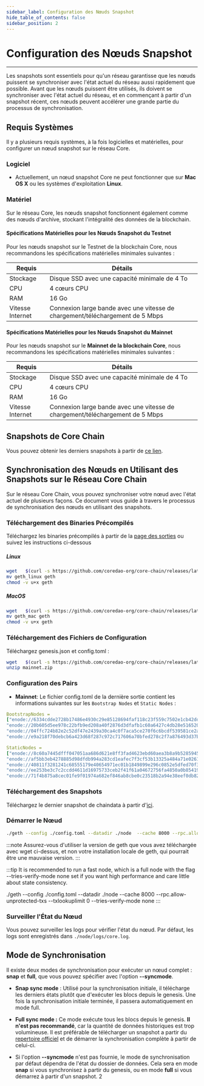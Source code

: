 ```yaml
---
sidebar_label: Configuration des Nœuds Snapshot
hide_table_of_contents: false
sidebar_position: 2
---
```


# Configuration des Nœuds Snapshot

---

Les snapshots sont essentiels pour qu'un réseau garantisse que les nœuds puissent se synchroniser avec l'état actuel du réseau aussi rapidement que possible. Avant que les nœuds puissent être utilisés, ils doivent se synchroniser avec l'état actuel du réseau, et en commençant à partir d'un snapshot récent, ces nœuds peuvent accélérer une grande partie du processus de synchronisation.

## Requis Systèmes

Il y a plusieurs requis systèmes, à la fois logicielles et matérielles, pour configurer un nœud snapshot sur le réseau Core.

### Logiciel

- Actuellement, un nœud snapshot Core ne peut fonctionner que sur **Mac OS X** ou les systèmes d'exploitation **Linux**.

### Matériel

Sur le réseau Core, les nœuds snapshot fonctionnent également comme des nœuds d'archive, stockant l'intégralité des données de la blockchain.

#### Spécifications Matérielles pour les Nœuds Snapshot du Testnet

Pour les nœuds snapshot sur le Testnet de la blockchain Core, nous recommandons les spécifications matérielles minimales suivantes :

| Requis           | Détails                                                                       |
| ---------------- | ----------------------------------------------------------------------------- |
| Stockage         | Disque SSD avec une capacité minimale de 4 To                                 |
| CPU              | 4 cœurs CPU                                                                   |
| RAM              | 16 Go                                                                         |
| Vitesse Internet | Connexion large bande avec une vitesse de chargement/téléchargement de 5 Mbps |

#### Spécifications Matérielles pour les Nœuds Snapshot du Mainnet

Pour les nœuds snapshot sur le **Mainnet de la blockchain Core**, nous recommandons les spécifications matérielles minimales suivantes :

| Requis           | Détails                                                                       |
| ---------------- | ----------------------------------------------------------------------------- |
| Stockage         | Disque SSD avec une capacité minimale de 4 To                                 |
| CPU              | 4 cœurs CPU                                                                   |
| RAM              | 16 Go                                                                         |
| Vitesse Internet | Connexion large bande avec une vitesse de chargement/téléchargement de 5 Mbps |

## Snapshots de Core Chain

Vous pouvez obtenir les derniers snapshots à partir de [ce lien](https://github.com/coredao-org/core-snapshots).

## Synchronisation des Nœuds en Utilisant des Snapshots sur le Réseau Core Chain

Sur le réseau Core Chain, vous pouvez synchroniser votre nœud avec l'état actuel de plusieurs façons. Ce document vous guide à travers le processus de synchronisation des nœuds en utilisant des snapshots.

### Téléchargement des Binaries Précompilés

Téléchargez les binaries précompilés à partir de la [page des sorties](https://github.com/coredao-org/core-chain/releases/latest) ou suivez les instructions ci-dessous

##### Linux

```bash
wget   $(curl -s https://github.com/coredao-org/core-chain/releases/latest |grep browser_ |grep geth_linux |cut -d\" -f4)
mv geth_linux geth
chmod -v u+x geth
```

##### MacOS

```bash
wget   $(curl -s https://github.com/coredao-org/core-chain/releases/latest |grep browser_ |grep geth_mac |cut -d\" -f4)
mv geth_mac geth
chmod -v u+x geth
```

### Téléchargement des Fichiers de Configuration

Téléchargez genesis.json et config.toml :

```bash
wget   $(curl -s https://github.com/coredao-org/core-chain/releases/latest |grep browser_ |grep mainnet |cut -d\" -f4)
unzip mainnet.zip
```

### Configuration des Pairs

- **Mainnet**: Le fichier config.toml de la dernière sortie contient les informations suivantes sur les `Bootstrap Nodes` et `Static Nodes` :

```yaml
BootstrapNodes = 
["enode://6334cdde2728b17486e4930c29e85128694faf118c23f559c7502e1cb42dd90a54f785c80c6a493d7d6f5ed23f3c9cf75e0392b024e45f7eadc81a84544a45ff@seed4.coredao.org:0?discport=35022",
"enode://20b605d5ee978c22bfb9ed208a40f2876d3dfafb1c60a6427c4db28e516520ee610cbc2a1c0ee05dd08578a041dc9070d92cf888422ed0869d0666b5103292b4@seed2.coredao.org:0?discport=35022",
"enode://04ffc724b82e2c52df47e2439a30ca4c0f7aca5ce270f6c6bcdf539581ce2ae4965afd5c5fe19106cd528ed6f379c68687a41310054ee751a73880b2c73e85d8@seed3.coredao.org:0?discport=35022",
"enode://e9a218f70debcb6a423d68f287c972c717606a70bfed278c2f7a876493d37bc535b05127abddeeca21941fc61497a6ca13387466c75a070050862ca6da11b0ca@seed1.coredao.org:0?discport=35022"]

StaticNodes = 
["enode://8c60a7445dfff047051aa686d621e8ff3fad4623ebd60aea3b8a9b5285945ff0bb05540cc215bcb0ae3fb07b6c368605ddeebeb23b282ffb2ae777d8a73155ec@18.230.84.232:35021",
"enode://af5bb3eb4278885d98dfdb994a283cd1eafec7f3cf53b13325a484a71e02613a2d724314a2d5bf2ea3b33adb0d1ad7d1c5b9e23c8d2959453a55bde5f02c762f@35.72.191.164:35021",
"enode://40811f3281241c68555179e40654971ec01b1849899e296c0852e5dfed70f3d17f776e90dced50e94cc71699e2b010eec58047ce91d07fa7a3520220cf3ce22b@13.39.140.139:35021",
"enode://ee253be3c7c2ccdd4611d16975733ceb2f41f61a04672756fa4850a0b85419ca5e07ceb5a6f1ac43318b136c8995b9160e6de0c6b4bc2c9325797c11275888e6@18.221.135.3:35021",
"enode://71f4b875a8cec01fe9f01974a682ef846ab8cbe0c23518b2a94e38eef0db829488502122b19c94d595521364bc4550639b58c0332d3942447dfd65707fc80bc0@13.214.98.126:35021"]
```

### Téléchargement des Snapshots

Téléchargez le dernier snapshot de chaindata à partir d'[ici](https://github.com/coredao-org/core-snapshots).

### Démarrer le Nœud

```bash
./geth --config ./config.toml --datadir ./node  --cache 8000 --rpc.allow-unprotected-txs --txlookuplimit 0
```

:::note
Assurez-vous d'utiliser la version de geth que vous avez téléchargée avec wget ci-dessus, et non votre installation locale de geth, qui pourrait être une mauvaise version.
:::

:::tip
It is recommended to run a fast node, which is a full node with the flag --tries-verify-mode none set if you want high performance and care little about state consistency.

./geth --config ./config.toml --datadir ./node  --cache 8000 --rpc.allow-unprotected-txs --txlookuplimit 0 --tries-verify-mode none
:::

### Surveiller l'État du Nœud

Vous pouvez surveiller les logs pour vérifier l'état du nœud. Par défaut, les logs sont enregistrés dans `./node/logs/core.log`.

## Mode de Synchronisation

Il existe deux modes de synchronisation pour exécuter un nœud complet : **snap** et **full**, que vous pouvez spécifier avec l'option **--syncmode**.

- **Snap sync mode** : Utilisé pour la synchronisation initiale, il télécharge les derniers états plutôt que d'exécuter les blocs depuis le genesis. Une fois la synchronisation initiale terminée, il passera automatiquement en mode full.

- **Full sync mode :** Ce mode exécute tous les blocs depuis le genesis. **Il n'est pas recommandé**, car la quantité de données historiques est trop volumineuse. Il est préférable de télécharger un snapshot a partir du [repertoire officiel](https://github.com/coredao-org/core-snapshots) et de démarrer la synchronisation complète à partir de celui-ci.

- Si l'option **--syncmode** n'est pas fournie, le mode de synchronisation par défaut dépendra de l'état du dossier de données. Cela sera en mode **snap** si vous synchronisez à partir du genesis, ou en mode **full** si vous démarrez à partir d'un snapshot.
  2
